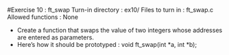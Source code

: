 #Exercise 10 : ft_swap
  Turn-in directory : ex10/ Files to turn in : ft_swap.c 
  Allowed functions : None

- Create a function that swaps the value of two integers whose addresses are entered as parameters.
- Here’s how it should be prototyped :
  void ft_swap(int *a, int *b);